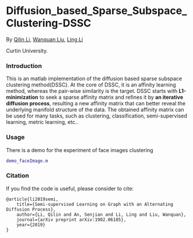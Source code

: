 # Diffusion_based_Sparse_Subspace_Clustering-DSSC

By [Qilin Li](https://scholar.google.com/citations?user=KpqM4F4AAAAJ&hl=en), [Wanquan Liu](https://scholar.google.com.au/citations?user=V_2ImG0AAAAJ&hl=en), [Ling Li](https://scholar.google.com/citations?user=h28-FZgAAAAJ&hl=en)

Curtin University.

### Introduction
This is an matlab implementation of the diffusion based sparse subspace clustering method(DSSC). At the core of DSSC, it is an affinity learning method, whereas the pair-wise similarity is the target. 
DSSC starts with **L1-minimization** to seek a sparse affinity matrix and refines it by **an iterative diffusion process**, resulting a new affinity matrix that can better reveal the underlying manifold structure of the data. The obtained affinity matrix can be used for many tasks, such as clustering, classification, semi-supervised learning, metric learning, etc..


### Usage
There is a demo for the experiment of face images clustering
```matlab
demo_faceImage.m
```

### Citation

If you find the code is useful, please consider to cite:

	@article{li2019semi,
  		title={Semi-supervised Learning on Graph with an Alternating Diffusion Process},
  		author={Li, Qilin and An, Senjian and Li, Ling and Liu, Wanquan},
  		journal={arXiv preprint arXiv:1902.06105},
 		year={2019}
	}

